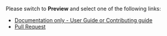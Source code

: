 Please switch to **Preview** and select one of the following links:

* [Documentation only - User Guide or Contributing guide](?template=documentation-only.md)
* [Pull Request](?template=pull_request.md)
